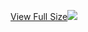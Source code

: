 [View Full Size](https://raw.githubusercontent.com/mingfang/terraform-k8s-modules/master/modules/modules/generic-deployment-service/diagram.svg?sanitize=true)<img src="diagram.svg"/>
